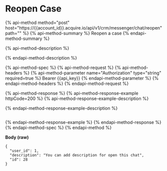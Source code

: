 # Reopen Case

{% api-method method="post" host="https://{{account\_id}}.acquire.io/api/v1/crm/messenger/chat/reopen" path="" %}
{% api-method-summary %}
Reopen a case
{% endapi-method-summary %}

{% api-method-description %}

{% endapi-method-description %}

{% api-method-spec %}
{% api-method-request %}
{% api-method-headers %}
{% api-method-parameter name="Authorization" type="string" required=true %}
Bearer {{api\_key}}
{% endapi-method-parameter %}
{% endapi-method-headers %}
{% endapi-method-request %}

{% api-method-response %}
{% api-method-response-example httpCode=200 %}
{% api-method-response-example-description %}

{% endapi-method-response-example-description %}

```

```
{% endapi-method-response-example %}
{% endapi-method-response %}
{% endapi-method-spec %}
{% endapi-method %}

**Body \(raw\)**

```text
{
  "user_id": 1,
  "description": "You can add description for open this chat",
  "id": 28
}
```


